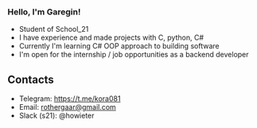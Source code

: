 ### Hello, I'm Garegin!
* Student of School_21
* I have experience and made projects with C, python, C#
* Currently I'm learning C# OOP approach to building software
* I'm open for the internship / job opportunities as a backend developer

## Contacts
* Telegram: https://t.me/kora081
* Email: rothergaar@gmail.com
* Slack (s21): @howieter

